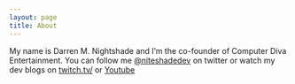 ```yaml
---
layout: page
title: About
---
```

  My name is Darren M. Nightshade and I’m the co-founder of Computer Diva Entertainment. You can follow me <a href="https://twitter.com/niteshadedev">@niteshadedev</a> on twitter or watch my dev blogs on 
<a href="https://twitch.tv/nightshadedev">twitch.tv/</a>  or <a href="https://www.youtube.com/channel/UCkPAvYJDxIr8ECM1SSo-hdg">Youtube</a>
